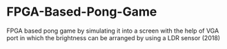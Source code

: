 # FPGA-Based-Pong-Game
FPGA based pong game by simulating it into a screen with the help of VGA port in which the brightness can be arranged by using a LDR sensor (2018)
